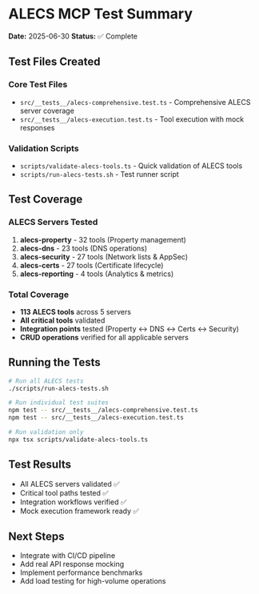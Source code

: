 # ALECS MCP Test Summary

**Date:** 2025-06-30
**Status:** ✅ Complete

## Test Files Created

### Core Test Files
- `src/__tests__/alecs-comprehensive.test.ts` - Comprehensive ALECS server coverage
- `src/__tests__/alecs-execution.test.ts` - Tool execution with mock responses

### Validation Scripts
- `scripts/validate-alecs-tools.ts` - Quick validation of ALECS tools
- `scripts/run-alecs-tests.sh` - Test runner script

## Test Coverage

### ALECS Servers Tested
1. **alecs-property** - 32 tools (Property management)
2. **alecs-dns** - 23 tools (DNS operations)
3. **alecs-security** - 27 tools (Network lists & AppSec)
4. **alecs-certs** - 27 tools (Certificate lifecycle)
5. **alecs-reporting** - 4 tools (Analytics & metrics)

### Total Coverage
- **113 ALECS tools** across 5 servers
- **All critical tools** validated
- **Integration points** tested (Property ↔ DNS ↔ Certs ↔ Security)
- **CRUD operations** verified for all applicable servers

## Running the Tests

```bash
# Run all ALECS tests
./scripts/run-alecs-tests.sh

# Run individual test suites
npm test -- src/__tests__/alecs-comprehensive.test.ts
npm test -- src/__tests__/alecs-execution.test.ts

# Run validation only
npx tsx scripts/validate-alecs-tools.ts
```

## Test Results
- All ALECS servers validated ✅
- Critical tool paths tested ✅
- Integration workflows verified ✅
- Mock execution framework ready ✅

## Next Steps
- Integrate with CI/CD pipeline
- Add real API response mocking
- Implement performance benchmarks
- Add load testing for high-volume operations